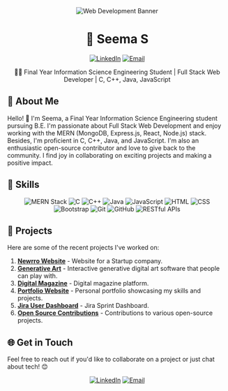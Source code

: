 <div align="center">
  <img src="https://i.pinimg.com/736x/df/47/ee/df47ee3e5df1f4abcc0766585b493ba3.jpg" alt="Web Development Banner" width="auto" height="auto">
</div>

<h1 align="center">🚀 Seema S</h1>

<p align="center">
  <a href="https://www.linkedin.com/in/seema-s-966b85244/"><img alt="LinkedIn" src="https://img.shields.io/badge/LinkedIn-Seema%20S-blue?style=for-the-badge&logo=linkedin"></a>
  <a href="mailto:seemaumesh007@gmail.com"><img alt="Email" src="https://img.shields.io/badge/Email-Reach%20via%20Email-red?style=for-the-badge&logo=gmail"></a>
</p>

<div align="center">
  <p>👨‍💻 Final Year Information Science Engineering Student | Full Stack Web Developer | C, C++, Java, JavaScript</p>
</div>

## 🌟 About Me

Hello! 👋 I'm Seema, a Final Year Information Science Engineering student pursuing B.E. I'm passionate about Full Stack Web Development and enjoy working with the MERN (MongoDB, Express.js, React, Node.js) stack. Besides, I'm proficient in C, C++, Java, and JavaScript. I'm also an enthusiastic open-source contributor and love to give back to the community. I find joy in collaborating on exciting projects and making a positive impact.

## 🔧 Skills

<div align="center">
  <img src="https://img.shields.io/badge/MERN-61DAFB?style=flat-square&logo=react&logoColor=white" alt="MERN Stack" />
  <img src="https://img.shields.io/badge/C-00599C?style=flat-square&logo=c&logoColor=white" alt="C" />
  <img src="https://img.shields.io/badge/C++-00599C?style=flat-square&logo=c%2B%2B&logoColor=white" alt="C++" />
  <img src="https://img.shields.io/badge/Java-007396?style=flat-square&logo=java&logoColor=white" alt="Java" />
  <img src="https://img.shields.io/badge/JavaScript-F7DF1E?style=flat-square&logo=javascript&logoColor=black" alt="JavaScript" />
  <img src="https://img.shields.io/badge/HTML-E34F26?style=flat-square&logo=html5&logoColor=white" alt="HTML" />
  <img src="https://img.shields.io/badge/CSS-1572B6?style=flat-square&logo=css3&logoColor=white" alt="CSS" />
  <img src="https://img.shields.io/badge/Bootstrap-563D7C?style=flat-square&logo=bootstrap&logoColor=white" alt="Bootstrap" />
  <img src="https://img.shields.io/badge/Git-F05032?style=flat-square&logo=git&logoColor=white" alt="Git" />
  <img src="https://img.shields.io/badge/GitHub-181717?style=flat-square&logo=github&logoColor=white" alt="GitHub" />
  <img src="https://img.shields.io/badge/REST-02569B?style=flat-square&logo=rest&logoColor=white" alt="RESTful APIs" />
</div>

## 🚀 Projects

Here are some of the recent projects I've worked on:
1. **[Newrro Website](https://www.newrro.in/)** - Website for a Startup company.
2. **[Generative Art](https://task1-generative-art.vercel.app/)** - Interactive generative digital art software that people can play with.
3. **[Digital Magazine](https://task-2-digital-magazine.vercel.app/)** - Digital magazine platform.
4. **[Portfolio Website](https://seema0007.github.io/Portfolio/)** - Personal portfolio showcasing my skills and projects.
5. **[Jira User Dashboard](https://aumnee.vercel.app/)** - Jira Sprint Dashboard.
6. **[Open Source Contributions](https://github.com/Seema0007)** - Contributions to various open-source projects.


## 🌐 Get in Touch

Feel free to reach out if you'd like to collaborate on a project or just chat about tech! 😊

<p align="center">
  <a href="https://www.linkedin.com/in/seema-s-966b85244/"><img alt="LinkedIn" src="https://img.shields.io/badge/LinkedIn-Seema%20S-blue?style=for-the-badge&logo=linkedin"></a>
  <a href="mailto:seemaumesh007@gmail.com"><img alt="Email" src="https://img.shields.io/badge/Email-Reach%20via%20Email-red?style=for-the-badge&logo=gmail"></a>
</p>
